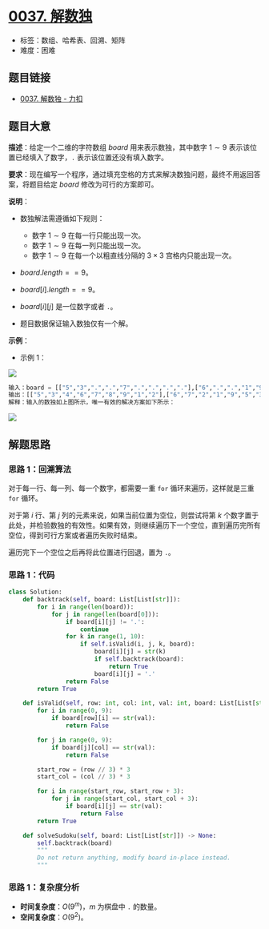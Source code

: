 # [0037. 解数独](https://leetcode.cn/problems/sudoku-solver/)

- 标签：数组、哈希表、回溯、矩阵
- 难度：困难

## 题目链接

- [0037. 解数独 - 力扣](https://leetcode.cn/problems/sudoku-solver/)

## 题目大意

**描述**：给定一个二维的字符数组 $board$ 用来表示数独，其中数字 $1 \sim 9$ 表示该位置已经填入了数字，`.` 表示该位置还没有填入数字。

**要求**：现在编写一个程序，通过填充空格的方式来解决数独问题，最终不用返回答案，将题目给定 $board$ 修改为可行的方案即可。

**说明**：

- 数独解法需遵循如下规则：

  - 数字 $1 \sim 9$ 在每一行只能出现一次。
  - 数字 $1 \sim 9$ 在每一列只能出现一次。
  - 数字 $1 \sim 9$ 在每一个以粗直线分隔的 $3 \times 3$ 宫格内只能出现一次。
- $board.length == 9$。
- $board[i].length == 9$。
- $board[i][j]$ 是一位数字或者 `.`。
- 题目数据保证输入数独仅有一个解。

**示例**：

- 示例 1：

![](https://assets.leetcode-cn.com/aliyun-lc-upload/uploads/2021/04/12/250px-sudoku-by-l2g-20050714svg.png)

```python
输入：board = [["5","3",".",".","7",".",".",".","."],["6",".",".","1","9","5",".",".","."],[".","9","8",".",".",".",".","6","."],["8",".",".",".","6",".",".",".","3"],["4",".",".","8",".","3",".",".","1"],["7",".",".",".","2",".",".",".","6"],[".","6",".",".",".",".","2","8","."],[".",".",".","4","1","9",".",".","5"],[".",".",".",".","8",".",".","7","9"]]
输出：[["5","3","4","6","7","8","9","1","2"],["6","7","2","1","9","5","3","4","8"],["1","9","8","3","4","2","5","6","7"],["8","5","9","7","6","1","4","2","3"],["4","2","6","8","5","3","7","9","1"],["7","1","3","9","2","4","8","5","6"],["9","6","1","5","3","7","2","8","4"],["2","8","7","4","1","9","6","3","5"],["3","4","5","2","8","6","1","7","9"]]
解释：输入的数独如上图所示，唯一有效的解决方案如下所示：
```

![](https://assets.leetcode-cn.com/aliyun-lc-upload/uploads/2021/04/12/250px-sudoku-by-l2g-20050714_solutionsvg.png)

## 解题思路

### 思路 1：回溯算法

对于每一行、每一列、每一个数字，都需要一重 `for` 循环来遍历，这样就是三重 `for` 循环。

对于第 $i$ 行、第 $j$ 列的元素来说，如果当前位置为空位，则尝试将第 $k$ 个数字置于此处，并检验数独的有效性。如果有效，则继续遍历下一个空位，直到遍历完所有空位，得到可行方案或者遍历失败时结束。

遍历完下一个空位之后再将此位置进行回退，置为 `.`。

### 思路 1：代码

```python
class Solution:
    def backtrack(self, board: List[List[str]]):
        for i in range(len(board)):
            for j in range(len(board[0])):
                if board[i][j] != '.':
                    continue
                for k in range(1, 10):
                    if self.isValid(i, j, k, board):
                        board[i][j] = str(k)
                        if self.backtrack(board):
                            return True
                        board[i][j] = '.'
                return False
        return True

    def isValid(self, row: int, col: int, val: int, board: List[List[str]]) -> bool:
        for i in range(0, 9):
            if board[row][i] == str(val):
                return False

        for j in range(0, 9):
            if board[j][col] == str(val):
                return False

        start_row = (row // 3) * 3
        start_col = (col // 3) * 3

        for i in range(start_row, start_row + 3):
            for j in range(start_col, start_col + 3):
                if board[i][j] == str(val):
                    return False
        return True

    def solveSudoku(self, board: List[List[str]]) -> None:
        self.backtrack(board)
        """
        Do not return anything, modify board in-place instead.
        """
```

### 思路 1：复杂度分析

- **时间复杂度**：$O(9^m)$，$m$ 为棋盘中 `.` 的数量。
- **空间复杂度**：$O(9^2)$。

